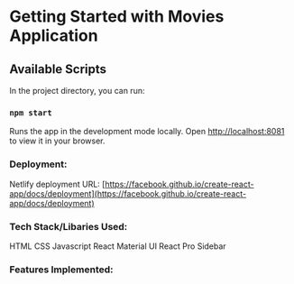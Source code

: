 # Getting Started with Movies Application

## Available Scripts

In the project directory, you can run:

### `npm start`

Runs the app in the development mode locally.
Open [http://localhost:8081](http://localhost:8081) to view it in your browser.

### Deployment:

Netlify deployment URL: [https://facebook.github.io/create-react-app/docs/deployment](https://facebook.github.io/create-react-app/docs/deployment)

### Tech Stack/Libaries Used:

HTML
CSS
Javascript
React
Material UI
React Pro Sidebar

### Features Implemented:
